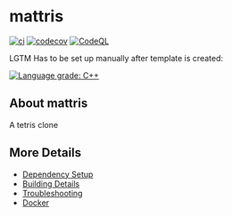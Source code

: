 # mattris

[![ci](https://github.com/mattkurz/mattris/actions/workflows/ci.yml/badge.svg)](https://github.com/mattkurz/mattris/actions/workflows/ci.yml)
[![codecov](https://codecov.io/gh/mattkurz/mattris/branch/main/graph/badge.svg)](https://codecov.io/gh/mattkurz/mattris)
[![CodeQL](https://github.com/mattkurz/mattris/actions/workflows/codeql-analysis.yml/badge.svg)](https://github.com/mattkurz/mattris/actions/workflows/codeql-analysis.yml)

LGTM Has to be set up manually after template is created:

[![Language grade: C++](https://img.shields.io/lgtm/grade/cpp/github/mattkurz/mattris)](https://lgtm.com/projects/g/mattkurz/mattris/context:cpp)

## About mattris
A tetris clone


## More Details

 * [Dependency Setup](README_dependencies.md)
 * [Building Details](README_building.md)
 * [Troubleshooting](README_troubleshooting.md)
 * [Docker](README_docker.md)

